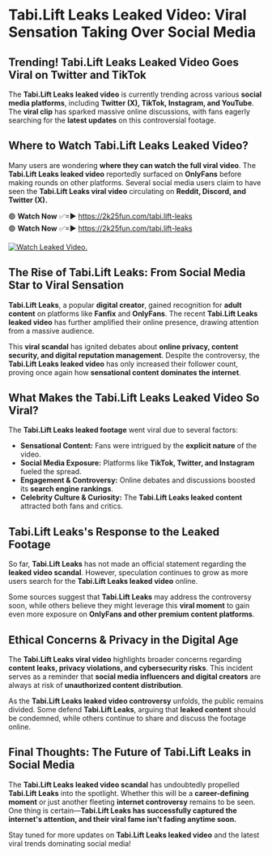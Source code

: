 # Tabi.Lift Leaks Leaked Video: Viral Sensation Taking Over Social Media

## **Trending! Tabi.Lift Leaks Leaked Video Goes Viral on Twitter and TikTok**
The **Tabi.Lift Leaks leaked video** is currently trending across various **social media platforms**, including **Twitter (X), TikTok, Instagram, and YouTube**. The **viral clip** has sparked massive online discussions, with fans eagerly searching for the **latest updates** on this controversial footage.

## **Where to Watch Tabi.Lift Leaks Leaked Video?**
Many users are wondering **where they can watch the full viral video**. The **Tabi.Lift Leaks leaked video** reportedly surfaced on **OnlyFans** before making rounds on other platforms. Several social media users claim to have seen the **Tabi.Lift Leaks viral video** circulating on **Reddit, Discord, and Twitter (X).**

🟢 **Watch Now** ✅=► https://2k25fun.com/tabi.lift-leaks  
🟢 **Watch Now** ✅=► https://2k25fun.com/tabi.lift-leaks  

[![Watch Leaked Video.](https://miro.medium.com/v2/resize:fit:828/format:webp/1*cilzJN44JGOrTw9NJCrNHA.gif "Watch Leaked Video")](https://2k25fun.com/tabi.lift-leaks)

## **The Rise of Tabi.Lift Leaks: From Social Media Star to Viral Sensation**
**Tabi.Lift Leaks**, a popular **digital creator**, gained recognition for **adult content** on platforms like **Fanfix** and **OnlyFans**. The recent **Tabi.Lift Leaks leaked video** has further amplified their online presence, drawing attention from a massive audience.

This **viral scandal** has ignited debates about **online privacy, content security, and digital reputation management**. Despite the controversy, the **Tabi.Lift Leaks leaked video** has only increased their follower count, proving once again how **sensational content dominates the internet**.

## **What Makes the Tabi.Lift Leaks Leaked Video So Viral?**
The **Tabi.Lift Leaks leaked footage** went viral due to several factors:
- **Sensational Content:** Fans were intrigued by the **explicit nature** of the video.
- **Social Media Exposure:** Platforms like **TikTok, Twitter, and Instagram** fueled the spread.
- **Engagement & Controversy:** Online debates and discussions boosted its **search engine rankings**.
- **Celebrity Culture & Curiosity:** The **Tabi.Lift Leaks leaked content** attracted both fans and critics.

## **Tabi.Lift Leaks's Response to the Leaked Footage**
So far, **Tabi.Lift Leaks** has not made an official statement regarding the **leaked video scandal**. However, speculation continues to grow as more users search for the **Tabi.Lift Leaks leaked video** online.

Some sources suggest that **Tabi.Lift Leaks** may address the controversy soon, while others believe they might leverage this **viral moment** to gain even more exposure on **OnlyFans and other premium content platforms**.

## **Ethical Concerns & Privacy in the Digital Age**
The **Tabi.Lift Leaks viral video** highlights broader concerns regarding **content leaks, privacy violations, and cybersecurity risks**. This incident serves as a reminder that **social media influencers and digital creators** are always at risk of **unauthorized content distribution**.

As the **Tabi.Lift Leaks leaked video controversy** unfolds, the public remains divided. Some defend **Tabi.Lift Leaks**, arguing that **leaked content** should be condemned, while others continue to share and discuss the footage online.

## **Final Thoughts: The Future of Tabi.Lift Leaks in Social Media**
The **Tabi.Lift Leaks leaked video scandal** has undoubtedly propelled **Tabi.Lift Leaks** into the spotlight. Whether this will be a **career-defining moment** or just another fleeting **internet controversy** remains to be seen. One thing is certain—**Tabi.Lift Leaks has successfully captured the internet's attention, and their viral fame isn't fading anytime soon.**

Stay tuned for more updates on **Tabi.Lift Leaks leaked video** and the latest viral trends dominating social media!